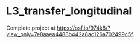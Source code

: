 # L3_transfer_longitudinal
 
Complete project at https://osf.io/974k8/?view_only=7e8aaea4488b442a8ac126a702499c5f.

